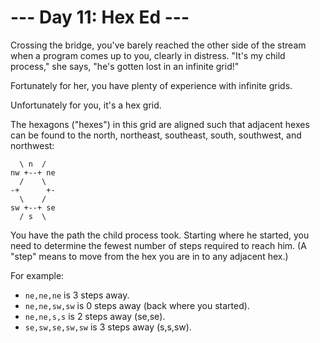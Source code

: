 # --- Day 11: Hex Ed ---
Crossing the bridge, you've barely reached the other side of the stream when a program comes up to you, clearly in distress. "It's my child process," she says, "he's gotten lost in an infinite grid!"

Fortunately for her, you have plenty of experience with infinite grids.

Unfortunately for you, it's a hex grid.

The hexagons ("hexes") in this grid are aligned such that adjacent hexes can be found to the north, northeast, southeast, south, southwest, and northwest:
```
  \ n  /
nw +--+ ne
  /    \
-+      +-
  \    /
sw +--+ se
  / s  \
```
You have the path the child process took. Starting where he started, you need to determine the fewest number of steps required to reach him. (A "step" means to move from the hex you are in to any adjacent hex.)

For example:

* `ne,ne,ne` is 3 steps away.
* `ne,ne,sw,sw` is 0 steps away (back where you started).
* `ne,ne,s,s` is 2 steps away (se,se).
* `se,sw,se,sw,sw` is 3 steps away (s,s,sw).